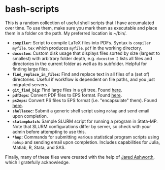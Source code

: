 # bash-scripts
This is a random collection of useful shell scripts that I have accumulated over time. To use them, make sure you mark them as executable and place them in a folder on the path. My preferred location is ~/bin/.

* **`compiler`:** Script to compile LaTeX files into PDFs. Syntax is `compiler myfile.tex` which produces `myfile.pdf` in the working directory.
* **`ducustom`:** Custom disk usage that displays files sorted by size (largest to smallest) with arbitrary folder depth, e.g. `ducustom 2` lists all files and directories in the current folder as well as its subfolder. Helpful for finding large files.
* **`find_replace_in_files`:** Find and replace text in all files of a (set of) directories. Useful if workflow is dependent on file paths, and you just migrated servers.
* **`git_find_big`:** Find large files in a git tree. Found [here](http://stackoverflow.com/questions/10622179/how-to-find-identify-large-files-commits-in-git-history).
* **`pdf2eps`:** Convert PDF files to EPS format. Found [here](http://tex.stackexchange.com/questions/20883/how-to-convert-pdf-to-eps).
* **`ps2eps`:** Convert PS files to EPS format (i.e. "encapsulate" them). Found [here](http://aty.sdsu.edu/~aty/bibliog/latex/PSandEPS.html).
* **`shellexec`:** Submit a generic shell script using `nohup` and send email upon completion.
* **`statampbatch`:** Sample SLURM script for running a program in Stata-MP. Note that SLURM configurations differ by server, so check with your admin before attempting to use this.
* **`*hup`:** Commands for submitting various statistical program scripts using `nohup` and sending email upon completion. Includes capabilities for Julia, Matlab, R, Stata, and SAS.

Finally, many of these files were created with the help of [Jared Ashworth](https://github.com/jaredashworth), which I gratefully acknowledge.